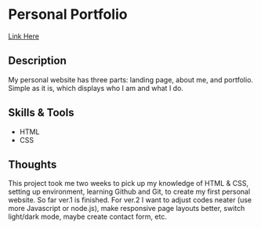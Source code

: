 # Personal Portfolio

[Link Here](https://claireweiz.github.io)


<h2>Description</h2>
My personal website has three parts: landing page, about me, and portfolio. Simple as it is, which displays who I am and what I do.

<h2>Skills & Tools</h2>

* HTML
* CSS

<h2>Thoughts</h2>
This project took me two weeks to pick up my knowledge of HTML & CSS, setting up environment, learning Github and Git, to create my first personal website. So far ver.1 is finished. For ver.2 I want to adjust codes neater (use more Javascript or node.js), make responsive page layouts better, switch light/dark mode, maybe create contact form, etc.